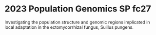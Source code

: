# 2023 Population Genomics SP fc27

Investigating the population structure and genomic regions implicated in local adaptation in the ectomycorrhizal fungus, Suillus pungens.
